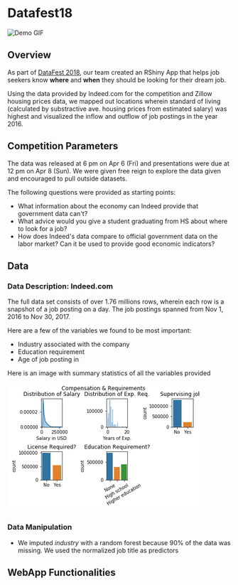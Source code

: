 # Datafest18
![Demo GIF](./output/datafest18.gif)

## Overview
As part of [DataFest 2018](http://datafest.blogs.wesleyan.edu/2018/04/10/thats-a-wrap-on-datafest-2018/), our team created an RShiny App that helps job seekers know **where** and **when** they should be looking for their dream job. 

Using the data provided by Indeed.com for the competition and Zillow housing prices data, we mapped out locations wherein standard of living (calculated by substractive ave. housing prices from estimated salary) was highest and visualized the inflow and outflow of job postings in the year 2016.

## Competition Parameters
The data was released at 6 pm on Apr 6 (Fri) and presentations were due at 12 pm on Apr 8 (Sun). We were given free reign to explore the data given and encouraged to pull outside datasets. 

The following questions were provided as starting points:

* What information about the economy can Indeed provide that government data can't?
* What advice would you give a student graduating from HS about where to look for a job?
* How does Indeed's data compare to official government data on the labor market? Can it be used to provide good economic indicators?




## Data
### Data Description: Indeed.com
The full data set consists of over 1.76 millions rows, wherein each row is a snapshot of a job posting on a day. The job postings spanned from Nov 1, 2016 to Nov 30, 2017. 

Here are a few of the variables we found to be most important:

* Industry associated with the company
* Education requirement
* Age of job posting in 

Here is an image with summary statistics of all the variables provided

![alt text](./output/eda-graphs/eda-graphs.gif)



### Data Manipulation
* We imputed *industry* with a random forest because 90% of the data was missing. We used the normalized job title as predictors 


## WebApp Functionalities


